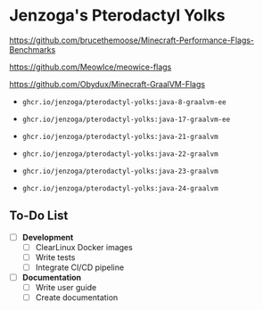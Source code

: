 # Jenzoga's Pterodactyl Yolks

https://github.com/brucethemoose/Minecraft-Performance-Flags-Benchmarks

https://github.com/MeowIce/meowice-flags

https://github.com/Obydux/Minecraft-GraalVM-Flags

-   `ghcr.io/jenzoga/pterodactyl-yolks:java-8-graalvm-ee`
-   `ghcr.io/jenzoga/pterodactyl-yolks:java-17-graalvm-ee`

-   `ghcr.io/jenzoga/pterodactyl-yolks:java-21-graalvm`
-   `ghcr.io/jenzoga/pterodactyl-yolks:java-22-graalvm`
-   `ghcr.io/jenzoga/pterodactyl-yolks:java-23-graalvm`
-   `ghcr.io/jenzoga/pterodactyl-yolks:java-24-graalvm `

## To-Do List

- [ ] **Development**
  - [ ] ClearLinux Docker images
  - [ ] Write tests
  - [ ] Integrate CI/CD pipeline

- [ ] **Documentation**
  - [ ] Write user guide
  - [ ] Create documentation
